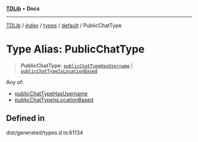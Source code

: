 [**TDLib**](../../../../../../README.md) • **Docs**

***

[TDLib](../../../../../../modules.md) / [index](../../../../../README.md) / [types](../../../README.md) / [default](../README.md) / PublicChatType

# Type Alias: PublicChatType

> **PublicChatType**: [`publicChatTypeHasUsername`](publicChatTypeHasUsername.md) \| [`publicChatTypeIsLocationBased`](publicChatTypeIsLocationBased.md)

Any of:
- [publicChatTypeHasUsername](publicChatTypeHasUsername.md)
- [publicChatTypeIsLocationBased](publicChatTypeIsLocationBased.md)

## Defined in

dist/generated/types.d.ts:61134
